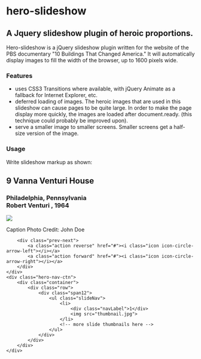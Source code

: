 # hero-slideshow

## A Jquery slideshow plugin of heroic proportions.

Hero-slideshow is a jQuery slideshow plugin written for the website of the PBS documentary "10 Buildings That Changed America." It will automatically display images to fill the width of the browser, up to 1600 pixels wide. 

### Features
* uses CSS3 Transitions where available, with jQuery Animate as a fallback for Internet Explorer, etc.
* deferred loading of images. The heroic images that are used in this slideshow can cause pages to be quite large. In order to make the page display more quickly, the images are loaded after document.ready. (this technique could probably be improved upon).
* serve a smaller image to smaller screens. Smaller screens get a half-size version of the image.

### Usage

Write slideshow markup as shown:
	<div class="hero-ctn">
		<div class="slides">
			<div class="slide">
				<div class="caption">
					<h2><span class="number">9</span> Vanna Venturi House</h2>
					<h3>Philadelphia, Pennsylvania<br>
						Robert Venturi , 1964</h3>
				</div>
				<img data-original="file.jpg" src="placeholder.png">
				<div class="lower-caption">
					<p>Caption
						<span class="credit">Photo Credit: John Doe</span>
					</p>
				</div>
			</div>
			<!-- more slides here --> 
		</div>

		<div class="prev-next">
			<a class="action reverse" href="#"><i class="icon icon-circle-arrow-left"></i></a>
			<a class="action forward" href="#"><i class="icon icon-circle-arrow-right"></i></a>
		</div>
	</div>
	<div class="hero-nav-ctn">
		<div class="container">
			<div class="row">
				<div class="span12">		
					<ul class="slideNav">
						<li>
							<div class="navLabel">1</div>
							<img src="thumbnail.jpg">
						</li>
						<!-- more slide thumbnails here -->
					</ul>
				</div>
			</div>
		</div>
	</div>

	